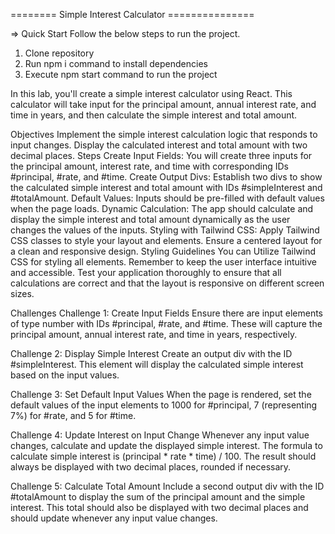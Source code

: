 ======== Simple Interest Calculator ===============

=> Quick Start
Follow the below steps to run the project.

1. Clone repository
2. Run npm i command to install dependencies
3. Execute npm start command to run the project

In this lab, you'll create a simple interest calculator using React. This calculator will take input for the principal amount, annual interest rate, and time in years, and then calculate the simple interest and total amount.

Objectives
Implement the simple interest calculation logic that responds to input changes.
Display the calculated interest and total amount with two decimal places.
Steps
Create Input Fields: You will create three inputs for the principal amount, interest rate, and time with corresponding IDs #principal, #rate, and #time.
Create Output Divs: Establish two divs to show the calculated simple interest and total amount with IDs #simpleInterest and #totalAmount.
Default Values: Inputs should be pre-filled with default values when the page loads.
Dynamic Calculation: The app should calculate and display the simple interest and total amount dynamically as the user changes the values of the inputs.
Styling with Tailwind CSS: Apply Tailwind CSS classes to style your layout and elements. Ensure a centered layout for a clean and responsive design.
Styling Guidelines
You can Utilize Tailwind CSS for styling all elements.
Remember to keep the user interface intuitive and accessible. Test your application thoroughly to ensure that all calculations are correct and that the layout is responsive on different screen sizes.

Challenges
Challenge 1: Create Input Fields
Ensure there are input elements of type number with IDs #principal, #rate, and #time. These will capture the principal amount, annual interest rate, and time in years, respectively.

Challenge 2: Display Simple Interest
Create an output div with the ID #simpleInterest. This element will display the calculated simple interest based on the input values.

Challenge 3: Set Default Input Values
When the page is rendered, set the default values of the input elements to 1000 for #principal, 7 (representing 7%) for #rate, and 5 for #time.

Challenge 4: Update Interest on Input Change
Whenever any input value changes, calculate and update the displayed simple interest. The formula to calculate simple interest is (principal * rate * time) / 100. The result should always be displayed with two decimal places, rounded if necessary.

Challenge 5: Calculate Total Amount
Include a second output div with the ID #totalAmount to display the sum of the principal amount and the simple interest. This total should also be displayed with two decimal places and should update whenever any input value changes.
